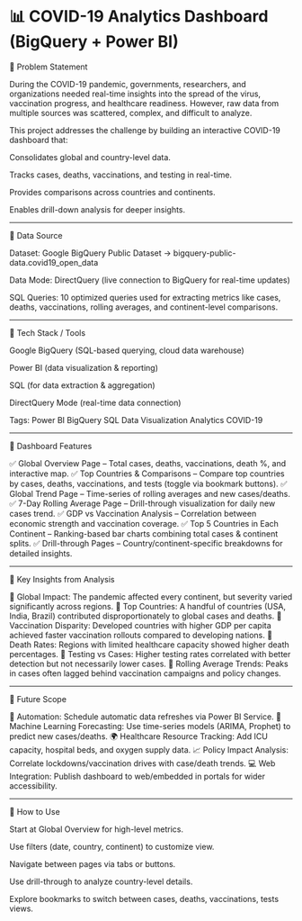 # 📊 COVID-19 Analytics Dashboard (BigQuery + Power BI)
🔹 Problem Statement

During the COVID-19 pandemic, governments, researchers, and organizations needed real-time insights into the spread of the virus, vaccination progress, and healthcare readiness. However, raw data from multiple sources was scattered, complex, and difficult to analyze.

This project addresses the challenge by building an interactive COVID-19 dashboard that:

Consolidates global and country-level data.

Tracks cases, deaths, vaccinations, and testing in real-time.

Provides comparisons across countries and continents.

Enables drill-down analysis for deeper insights.

---

🔹 Data Source

Dataset: Google BigQuery Public Dataset → bigquery-public-data.covid19_open_data

Data Mode: DirectQuery (live connection to BigQuery for real-time updates)

SQL Queries: 10 optimized queries used for extracting metrics like cases, deaths, vaccinations, rolling averages, and continent-level comparisons.

---

🔹 Tech Stack / Tools

Google BigQuery (SQL-based querying, cloud data warehouse)

Power BI (data visualization & reporting)

SQL (for data extraction & aggregation)

DirectQuery Mode (real-time data connection)

Tags: Power BI BigQuery SQL Data Visualization Analytics COVID-19

---

🔹 Dashboard Features

✅ Global Overview Page – Total cases, deaths, vaccinations, death %, and interactive map.
✅ Top Countries & Comparisons – Compare top countries by cases, deaths, vaccinations, and tests (toggle via bookmark buttons).
✅ Global Trend Page – Time-series of rolling averages and new cases/deaths.
✅ 7-Day Rolling Average Page – Drill-through visualization for daily new cases trend.
✅ GDP vs Vaccination Analysis – Correlation between economic strength and vaccination coverage.
✅ Top 5 Countries in Each Continent – Ranking-based bar charts combining total cases & continent splits.
✅ Drill-through Pages – Country/continent-specific breakdowns for detailed insights.

---

🔹 Key Insights from Analysis

📌 Global Impact: The pandemic affected every continent, but severity varied significantly across regions.
📌 Top Countries: A handful of countries (USA, India, Brazil) contributed disproportionately to global cases and deaths.
📌 Vaccination Disparity: Developed countries with higher GDP per capita achieved faster vaccination rollouts compared to developing nations.
📌 Death Rates: Regions with limited healthcare capacity showed higher death percentages.
📌 Testing vs Cases: Higher testing rates correlated with better detection but not necessarily lower cases.
📌 Rolling Average Trends: Peaks in cases often lagged behind vaccination campaigns and policy changes.

---

🔹 Future Scope

🚀 Automation: Schedule automatic data refreshes via Power BI Service.
🤖 Machine Learning Forecasting: Use time-series models (ARIMA, Prophet) to predict new cases/deaths.
🌍 Healthcare Resource Tracking: Add ICU capacity, hospital beds, and oxygen supply data.
📈 Policy Impact Analysis: Correlate lockdowns/vaccination drives with case/death trends.
💻 Web Integration: Publish dashboard to web/embedded in portals for wider accessibility.

---

🔹 How to Use

Start at Global Overview for high-level metrics.

Use filters (date, country, continent) to customize view.

Navigate between pages via tabs or buttons.

Use drill-through to analyze country-level details.

Explore bookmarks to switch between cases, deaths, vaccinations, tests views.
